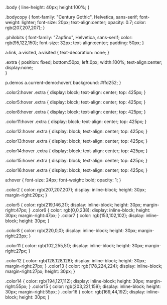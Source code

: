 .body {
	line-height: 40px;
	height:100%;
}

.bodycopy {
	font-family: "Century Gothic", Helvetica, sans-serif;
	font-weight: lighter;
	font-size: 20px;
	text-align:center;
	opacity: 0.7;
	color: rgb(207,207,207);
	}

.philobits {
	font-family: "Zapfino", Helvetica, sans-serif;
	color: rgb(95,122,150);
	font-size: 32px;
	text-align:center;
	padding: 50px;
	}
	
a:link, a:visited, a:visited {
	text-decoration: none;
	}
	
.extra {
	position: fixed;
	bottom:50px;
  	left:0px;
  	width:100%;
  	text-align:center;
  	display:none;	
  	}
  	
p.demos a.current-demo:hover{
	background: #ffd252;
	}
	
	
	
	

	
.color2:hover .extra {
		display: block;
		text-align: center;
		top: 425px;
	}

	
.color5:hover .extra {
		display: block;
		text-align: center;
		top: 425px;
	}
	
	
.color8:hover .extra {
		display: block;
		text-align: center;
		top: 425px;
	}
	
	
.color11:hover .extra {
		display: block;
		text-align: center;
		top: 425px;
	}

.color12:hover .extra {
		display: block;
		text-align: center;
		top: 425px;
	}

.color13:hover .extra {
		display: block;
		text-align: center;
		top: 425px;
	}

.color14:hover .extra {
		display: block;
		text-align: center;
		top: 425px;
	}

.color15:hover .extra {
		display: block;
		text-align: center;
		top: 425px;
	}

.color16:hover .extra {
		display: block;
		text-align: center;
		top: 425px;
	}







a:hover {
	font-size: 24px;
	font-weight: bold;
	opacity: 1;
	}
	
	
	
	
	
	
	

.color2 {
	color: rgb(207,207,207);
	display: inline-block;
	height: 30px;
	margin-right:20px;
	}

.color5 {
	color: rgb(219,146,31);
	display: inline-block;
	height: 30px;
	margin-right:47px;
	}
.color6 {
	color: rgb(0,0,238);
	display: inline-block;
	height: 30px;
	margin-right:47px;
	}
.color7 {
	color: rgb(153,102,102);
	display: inline-block;
	height: 30px;
	}
	
	
	
.color8 {
	color: rgb(220,0,0);
	display: inline-block;
	height: 30px;
	margin-right:23px;
	}

.color11 {
	color: rgb(102,255,51);
	display: inline-block;
	height: 30px;
	margin-right:27px;
	}

.color12 {
	color: rgb(128,128,128);
	display: inline-block;
	height: 30px;
	margin-right:27px;
	}
.color13 {
	color: rgb(178,224,224);
	display: inline-block;
	margin-right:27px;
	height: 30px;
	}




.color14 {
	color: rgb(194,127,112);
	display: inline-block;
	height: 30px;
	margin-right:55px;
	}
.color15 {
	color: rgb(203,221,159);
	display: inline-block;
	height: 30px;
	margin-right:55px;
	}
.color16 {
	color: rgb(169,44,192);
	display: inline-block;
	height: 30px;
	}